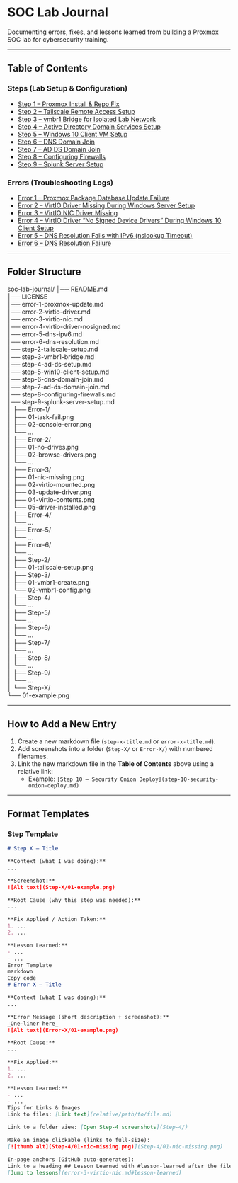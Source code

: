 # SOC Lab Journal

Documenting errors, fixes, and lessons learned from building a Proxmox SOC lab for cybersecurity training.

---

## Table of Contents

### Steps (Lab Setup & Configuration)
- [Step 1 – Proxmox Install & Repo Fix](error-1-proxmox-update.md)
- [Step 2 – Tailscale Remote Access Setup](step-2-tailscale-setup.md)
- [Step 3 – vmbr1 Bridge for Isolated Lab Network](step-3-vmbr1-bridge.md)
- [Step 4 – Active Directory Domain Services Setup](step-4-ad-ds-setup.md)
- [Step 5 – Windows 10 Client VM Setup](step-5-win10-client-setup.md)
- [Step 6 – DNS Domain Join](step-6-dns-domain-join.md)
- [Step 7 – AD DS Domain Join](step-7-ad-ds-domain-join.md)
- [Step 8 – Configuring Firewalls](step-8-configuring-firewalls.md)
- [Step 9 – Splunk Server Setup](step-9-splunk-server-setup.md)

### Errors (Troubleshooting Logs)
- [Error 1 – Proxmox Package Database Update Failure](error-1-proxmox-update.md)
- [Error 2 – VirtIO Driver Missing During Windows Server Setup](error-2-virtio-driver.md)
- [Error 3 – VirtIO NIC Driver Missing](error-3-virtio-nic.md)
- [Error 4 – VirtIO Driver “No Signed Device Drivers” During Windows 10 Client Setup](error-4-virtio-driver-nosigned.md)
- [Error 5 – DNS Resolution Fails with IPv6 (nslookup Timeout)](error-5-dns-ipv6.md)
- [Error 6 – DNS Resolution Failure](error-6-dns-resolution.md)

---

## Folder Structure

soc-lab-journal/
│── README.md  
│── LICENSE  
│── error-1-proxmox-update.md  
│── error-2-virtio-driver.md  
│── error-3-virtio-nic.md  
│── error-4-virtio-driver-nosigned.md  
│── error-5-dns-ipv6.md  
│── error-6-dns-resolution.md  
│── step-2-tailscale-setup.md  
│── step-3-vmbr1-bridge.md  
│── step-4-ad-ds-setup.md  
│── step-5-win10-client-setup.md  
│── step-6-dns-domain-join.md  
│── step-7-ad-ds-domain-join.md  
│── step-8-configuring-firewalls.md  
│── step-9-splunk-server-setup.md  
│
├── Error-1/  
│   ├── 01-task-fail.png  
│   ├── 02-console-error.png  
│   └── ...  
│
├── Error-2/  
│   ├── 01-no-drives.png  
│   ├── 02-browse-drivers.png  
│   └── ...  
│
├── Error-3/  
│   ├── 01-nic-missing.png  
│   ├── 02-virtio-mounted.png  
│   ├── 03-update-driver.png  
│   ├── 04-virtio-contents.png  
│   └── 05-driver-installed.png  
│
├── Error-4/  
│   └── ...  
│
├── Error-5/  
│   └── ...  
│
├── Error-6/  
│   └── ...  
│
├── Step-2/  
│   └── 01-tailscale-setup.png  
│
├── Step-3/  
│   ├── 01-vmbr1-create.png  
│   └── 02-vmbr1-config.png  
│
├── Step-4/  
│   └── ...  
│
├── Step-5/  
│   └── ...  
│
├── Step-6/  
│   └── ...  
│
├── Step-7/  
│   └── ...  
│
├── Step-8/  
│   └── ...  
│
├── Step-9/  
│   └── ...  
│
└── Step-X/  
    └── 01-example.png  

---

## How to Add a New Entry

1. Create a new markdown file (`step-x-title.md` or `error-x-title.md`).  
2. Add screenshots into a folder (`Step-X/` or `Error-X/`) with numbered filenames.  
3. Link the new markdown file in the **Table of Contents** above using a relative link:  
   - Example: `[Step 10 – Security Onion Deploy](step-10-security-onion-deploy.md)`

---

## Format Templates

### Step Template
```markdown
# Step X – Title

**Context (what I was doing):**
...

**Screenshot:**
![Alt text](Step-X/01-example.png)

**Root Cause (why this step was needed):**
...

**Fix Applied / Action Taken:**
1. ...
2. ...

**Lesson Learned:**
- ...
- ...
Error Template
markdown
Copy code
# Error X – Title

**Context (what I was doing):**
...

**Error Message (short description + screenshot):**
_One-liner here_  
![Alt text](Error-X/01-example.png)

**Root Cause:**
...

**Fix Applied:**
1. ...
2. ...

**Lesson Learned:**
- ...
- ...
Tips for Links & Images
Link to files: [Link text](relative/path/to/file.md)

Link to a folder view: [Open Step-4 screenshots](Step-4/)

Make an image clickable (links to full-size):
[![thumb alt](Step-4/01-nic-missing.png)](Step-4/01-nic-missing.png)

In-page anchors (GitHub auto-generates):
Link to a heading ## Lesson Learned with #lesson-learned after the file, e.g.
[Jump to lessons](error-3-virtio-nic.md#lesson-learned)

